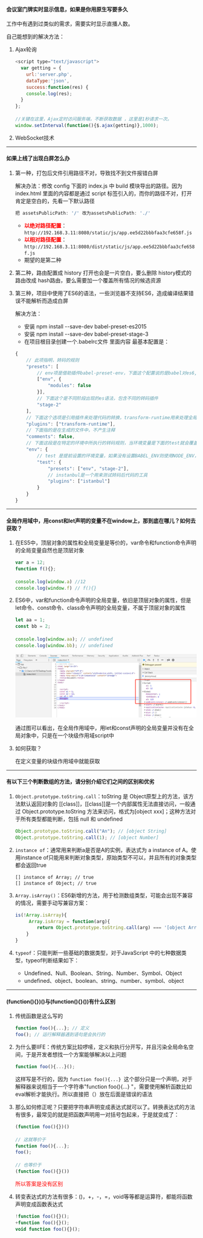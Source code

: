 #### 会议室门牌实时显示信息，如果是你用原生写要多久

工作中有遇到过类似的需求，需要实时显示直播人数。

自己能想到的解决方法：

1. Ajax轮询

   ```javascript
   <script type="text/javascript">
     var getting = {
       url:'server.php',
       dataType:'json',
       success:function(res) {
       console.log(res);
     }
   };
   
   //关键在这里，Ajax定时访问服务端，不断获取数据 ，这里是1秒请求一次。
   window.setInterval(function(){$.ajax(getting)},1000);
   ```

   

2. WebSocket技术

---

#### 如果上线了出现白屏怎么办

1. 第一种，打包后文件引用路径不对，导致找不到文件报错白屏

   解决办法：修改 config 下面的 index.js 中 build 模块导出的路径。因为 index.html 里面的内容都是通过 script 标签引入的，而你的路径不对，打开肯定是空白的，先看一下默认路径

   ```javascript
   把 assetsPublicPath: '/' 改为assetsPublicPath: './'
   ```

   + <font style="color:red">**以绝对路径配置**</font>：`http://192.168.3.11:8080/static/js/app.ee5d22bbbfaa3cfe658f.js`
   + <font style="color:red">**以相对路径配置**</font>：`http://192.168.3.11:8080/dist/static/js/app.ee5d22bbbfaa3cfe658f.js`
   + 期望的是第二种

2. 第二种，路由配置成 history 打开也会是一片空白，要么删除 history模式的路由改成 hash路由，要么需要加一个覆盖所有情况的候选资源

3. 第三种，项目中使用了ES6的语法，一些浏览器不支持ES6，造成编译结果错误不能解析而造成白屏

   解决方法：

   + 安装 npm install --save-dev babel-preset-es2015
   + 安装 npm install --save-dev babel-preset-stage-3
   + 在项目根目录创建一个.babelrc文件 里面内容 最基本配置是：

   ```js
   {
       // 此项指明，转码的规则
       "presets": [
           // env项是借助插件babel-preset-env，下面这个配置说的是babel对es6,es7,es8进行转码，并且设置amd,commonjs这样的模块化文件，不进行转码
           ["env", {
               "modules": false
           }],
           // 下面这个是不同阶段出现的es语法，包含不同的转码插件
           "stage-2"
       ],
       // 下面这个选项是引用插件来处理代码的转换，transform-runtime用来处理全局函数和优化babel编译
       "plugins": ["transform-runtime"],
       // 下面指的是在生成的文件中，不产生注释
       "comments": false,
       // 下面这段是在特定的环境中所执行的转码规则，当环境变量是下面的test就会覆盖上面的设置
       "env": {
           // test 是提前设置的环境变量，如果没有设置BABEL_ENV则使用NODE_ENV，如果都没有设置默认就是development
           "test": {
               "presets": ["env", "stage-2"],
               // instanbul是一个用来测试转码后代码的工具
               "plugins": ["istanbul"]
           }
       }
   }
   ```

---

#### 全局作用域中，用const和let声明的变量不在window上，那到底在哪儿？如何去获取？

1. 在ES5中，顶层对象的属性和全局变量是等价的，var命令和function命令声明的全局变量自然也是顶层对象

   ```javascript
   var a = 12;
   function f(){};
   
   console.log(window.a) //12
   console.log(window.f) // f(){}
   ```

   

2. ES6中，var和function命令声明的全局变量，依旧是顶层对象的属性，但是let命令、const命令、class命令声明的全局变量，不属于顶层对象的属性

   ```javascript
   let aa = 1;
   const bb = 2;
   
   console.log(window.aa); // undefined
   console.log(window.bb); // undefined
   ```

   ![](https://raw.githubusercontent.com/superwtt/MyFileRepository/main/image/Vue/var与const与let.png)

   通过图可以看出，在全局作用域中，用let和const声明的全局变量并没有在全局对象中，只是在一个块级作用域script中

3. 如何获取？

   在定义变量的块级作用域中就能获取

---

#### 有以下三个判断数组的方法，请分别介绍它们之间的区别和优劣

1. `Object.prototype.toString.call`：toString 是 Object原型上的方法，该方法默认返回对象的 [[class]]，[[class]]是一个内部属性无法直接访问，一般通过 Object.prototype.toString 方法来访问，格式为[object xxx]；这种方法对于所有类型都能判断，包括 null 和 undefined

   ```javascript
   Object.prototype.toString.call("An"); // [object String]
   Object.prototype.toString.call(1); // [object Number]
   ```

2. `instance of`：通常用来判断a是否是A的实例，表达式为 a instance of A。使用instance of只能用来判断对象类型，原始类型不可以，并且所有的对象类型都会返回true

   ```
   [] instance of Array; // true
   [] instance of Object; // true
   ```

3. `Array.isArray()`：ES6新增的方法，用于检测数组类型，可能会出现不兼容的情况，需要手动写兼容方案：

   ```javascript
   is(!Array.isArray){
        Array.isArray = function(arg){
           return Object.prototype.toString.call(arg) === '[object Array]'
       }
   }
   ```

4. `typeof`：只能判断一些基础的数据类型，对于JavaScript 中的七种数据类型，typeof判断结果如下：

   + Undefined、Null、Boolean、String、Number、Symbol、Object
   + undefined、object、boolean、string、number、symbol、object

---

#### (function(){})()与(function(){}())有什么区别

1. 传统函数是这么写的

   ```javascript
   function foo(){...}; // 定义
   foo(); // 运行解释器遇到语句是会执行的               
   ```

2. 为什么要IIFE：传统方案比较啰嗦，定义和执行分开写，并且污染全局命名空间，于是开发者想找一个方案能够解决以上问题

   ```javascript
   function foo(){...}();
   ```

   这样写是不行的，因为 `function foo(){...} `这个部分只是一个声明，对于解释器来说相当于一个字符串"function foo(){...} "，需要使用解析函数比如eval解析才能执行。所以直接把（）放在后面是错误的语法

3. 那么如何修正呢？只要把字符串声明变成表达式就可以了。转换表达式的方法有很多，最常见的就是把函数声明用一对括号包起来，于是就变成了：

   ```javascript
   (function foo(){})()
   
   // 这就等价于
   function foo(){...};
   foo();
   
   // 也等价于
   (function foo(){}())
   ```

   <font style="color:red">所以答案是没有区别</font>

4. 转变表达式的方法有很多：()，+，-，=，void等等都是运算符，都能将函数声明变成函数表达式

   ```javascript
   !function foo(){}();
   +function foo(){}();
   void function foo(){}();
   ```

   













































